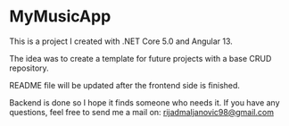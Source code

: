 # MyMusicApp

This is a project I created with .NET Core 5.0 and Angular 13. 

The idea was to create a template for future projects with a base CRUD repository.

README file will be updated after the frontend side is finished.

Backend is done so I hope it finds someone who needs it.
If you have any questions, feel free to send me a mail on: rijadmaljanovic98@gmail.com


